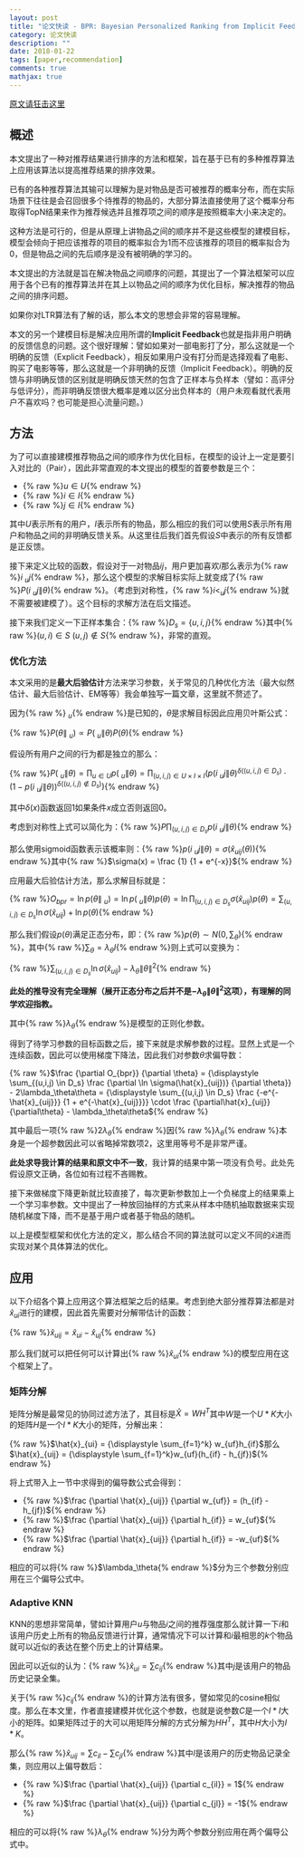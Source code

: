 ```yaml
---
layout: post
title: "论文快读 - BPR: Bayesian Personalized Ranking from Implicit Feedback"
category: 论文快读
description: ""
date: 2018-01-22
tags: [paper,recommendation]
comments: true
mathjax: true
---
```


[原文请狂击这里](https://arxiv.org/pdf/1205.2618.pdf)

## 概述

本文提出了一种对推荐结果进行排序的方法和框架，旨在基于已有的多种推荐算法上应用该算法以提高推荐结果的排序效果。

已有的各种推荐算法其输可以理解为是对物品是否可被推荐的概率分布，而在实际场景下往往是会召回很多个待推荐的物品的，大部分算法直接使用了这个概率分布取得TopN结果来作为推荐候选并且推荐项之间的顺序是按照概率大小来决定的。

这种方法是可行的，但是从原理上讲物品之间的顺序并不是这些模型的建模目标，模型会倾向于把应该推荐的项目的概率拟合为1而不应该推荐的项目的概率拟合为0，但是物品之间的先后顺序是没有被明确的学习的。

本文提出的方法就是旨在解决物品之间顺序的问题，其提出了一个算法框架可以应用于各个已有的推荐算法并在其上以物品之间的顺序为优化目标，解决推荐的物品之间的排序问题。

如果你对LTR算法有了解的话，那么本文的思想会非常的容易理解。

本文的另一个建模目标是解决应用所谓的**Implicit Feedback**也就是指非用户明确的反馈信息的问题。这个很好理解：譬如如果对一部电影打了分，那么这就是一个明确的反馈（Explicit Feedback），相反如果用户没有打分而是选择观看了电影、购买了电影等等，那么这就是一个非明确的反馈（Implicit Feedback）。明确的反馈与非明确反馈的区别就是明确反馈天然的包含了正样本与负样本（譬如：高评分与低评分），而非明确反馈很大概率是难以区分出负样本的（用户未观看就代表用户不喜欢吗？也可能是担心流量问题。）

## 方法

为了可以直接建模推荐物品之间的顺序作为优化目标，在模型的设计上一定是要引入对比的（Pair），因此非常直观的本文提出的模型的首要参数是三个：

* {% raw %}$u \in U${% endraw %}
* {% raw %}$i \in I${% endraw %}
* {% raw %}$j \in I${% endraw %}

其中$U$表示所有的用户，$I$表示所有的物品，那么相应的我们可以使用$S$表示所有用户和物品之间的非明确反馈关系。从这里往后我们首先假设$S$中表示的所有反馈都是正反馈。

接下来定义比较的函数，假设对于一对物品$ij$，用户更加喜欢$i$那么表示为{% raw %}$i \>_u j${% endraw %}，那么这个模型的求解目标实际上就变成了{% raw %}$P(i \>_u j\|\theta)${% endraw %}。（考虑到对称性，{% raw %}$i <_u j${% endraw %}就不需要被建模了）。这个目标的求解方法在后文描述。

接下来我们定义一下正样本集合：{% raw %}$D_s = \{u, i, j\}${% endraw %}其中{% raw %}$(u, i) \in S$ $(u, j) \notin S${% endraw %}，非常的直观。

### 优化方法

本文采用的是**最大后验估计**方法来学习参数，关于常见的几种优化方法（最大似然估计、最大后验估计、EM等等）我会单独写一篇文章，这里就不赘述了。

因为{% raw %}$\>_u${% endraw %}是已知的，$\theta$是求解目标因此应用贝叶斯公式：

{% raw %}$P(\theta\|\>_u) \propto P(\>_u\|\theta)P(\theta)${% endraw %}

假设所有用户之间的行为都是独立的那么：

{% raw %}$P(\>_u\|\theta) = {\displaystyle \prod_{u \in U} } {p(\>_u\|\theta)} = {\displaystyle \prod_{(u,i,j) \in U \times I \times I}} ({p(i \>_u j\|\theta)}^{\delta((u,i,j) \in D_s)} \cdot (1 - p(i \>_u j\|\theta))^{\delta((u,i,j) \notin D_s)})${% endraw %}

其中$\delta(x)$函数返回1如果条件$x$成立否则返回0。

考虑到对称性上式可以简化为：{% raw %}$P{\displaystyle \prod_{(u,i,j) \in D_s} {p(i \>_u j\|\theta)}}${% endraw %}

那么使用sigmoid函数表示该概率则：{% raw %}$p(i \>_u j\|\theta) = \sigma (\hat{x}_{uij}(\theta))${% endraw %}其中{% raw %}$\sigma(x) = \frac {1} {1 + e^{-x}}${% endraw %}

应用最大后验估计方法，那么求解目标就是：

{% raw %}$O_{bpr} = \ln p(\theta\|\>_u) = \ln p(\>_u\|\theta)p(\theta) = \ln {\displaystyle \prod_{(u,i,j) \in D_s}} \sigma(\hat{x}_{uij})p(\theta) = {\displaystyle \sum_{(u,i,j) \in D_s}} \ln \sigma(\hat{x}_{uij}) + \ln p(\theta)${% endraw %}

那么我们假设$p(\theta)$满足正态分布，即：{% raw %}$p(\theta) \sim N(0, \sum_\theta)${% endraw %}，其中{% raw %}$\sum_\theta = \lambda_\theta I${% endraw %}则上式可以变换为：

{% raw %}${\displaystyle \sum_{(u,i,j) \in D_s}} \ln \sigma(\hat{x}_{uij}) - \lambda_\theta\|\theta\|^2${% endraw %}

**此处的推导没有完全理解（展开正态分布之后并不是$- \lambda_\theta\|\theta\|^2$这项），有理解的同学欢迎指教。**

其中{% raw %}$\lambda_\theta${% endraw %}是模型的正则化参数。

得到了待学习参数的目标函数之后，接下来就是求解参数的过程。显然上式是一个连续函数，因此可以使用梯度下降法，因此我们对参数$\theta$求偏导数：

{% raw %}$\frac {\partial O_{bpr}} {\partial \theta} = {\displaystyle \sum_{(u,i,j) \in D_s} \frac {\partial \ln \sigma(\hat{x}_{uij})} {\partial \theta}} - 2\lambda_\theta\theta = {\displaystyle \sum_{(u,i,j) \in D_s} \frac {-e^{-\hat{x}_{uij}}} {1 + e^{-\hat{x}_{uij}}}} \cdot \frac {\partial\hat{x}_{uij}} {\partial\theta} - \lambda_\theta\theta${% endraw %}

其中最后一项{% raw %}$2\lambda_\theta${% endraw %}因{% raw %}$\lambda_\theta${% endraw %}本身是一个超参数因此可以省略掉常数项$2$，这里用等号不是非常严谨。

**此处求导我计算的结果和原文中不一致**，我计算的结果中第一项没有负号。此处先假设原文正确，各位如有过程不吝赐教。

接下来做梯度下降更新就比较直接了，每次更新参数加上一个负梯度上的结果乘上一个学习率参数。文中提出了一种放回抽样的方式来从样本中随机抽取数据来实现随机梯度下降，而不是基于用户或者基于物品的随机。

以上是模型框架和优化方法的定义，那么结合不同的算法就可以定义不同的$\hat{x}$进而实现对某个具体算法的优化。

## 应用

以下介绍各个算上应用这个算法框架之后的结果。考虑到绝大部分推荐算法都是对$\hat{x}_{ui}$进行的建模，因此首先需要对分解带估计的函数：

{% raw %}$\hat{x}_{uij} = \hat{x}_{ui} - \hat{x}_{uj}${% endraw %}

那么我们就可以把任何可以计算出{% raw %}$\hat{x}_{ui}${% endraw %}的模型应用在这个框架上了。

### 矩阵分解

矩阵分解是最常见的协同过滤方法了，其目标是$\hat{X} = WH^T$其中$W$是一个$U * K$大小的矩阵$H$是一个$I * K$大小的矩阵，分解出来：

{% raw %}$\hat{x}_{ui} = {\displaystyle \sum_{f=1}^k} w_{uf}h_{if}$那么$\hat{x}_{uij} = {\displaystyle \sum_{f=1}^k}w_{uf}(h_{if} - h_{jf})${% endraw %}

将上式带入上一节中求得到的偏导数公式会得到：

* {% raw %}$\frac {\partial \hat{x}_{uij}} {\partial w_{uf}} = (h_{if} - h_{jf})${% endraw %}
* {% raw %}$\frac {\partial \hat{x}_{uij}} {\partial h_{if}} = w_{uf}${% endraw %}
* {% raw %}$\frac {\partial \hat{x}_{uij}} {\partial h_{if}} = -w_{uf}${% endraw %}

相应的可以将{% raw %}$\lambda_\theta{% endraw %}$分为三个参数分别应用在三个偏导公式中。

### Adaptive KNN
KNN的思想非常简单，譬如计算用户$u$与物品$i$之间的推荐强度那么就计算一下$i$和该用户历史上所有的物品反馈进行计算，通常情况下可以计算和$i$最相思的$k$个物品就可以近似的表达在整个历史上的计算结果。

因此可以近似的认为：{% raw %}$\hat{x}_{ui} = \sum c_{ij}${% endraw %}其中$j$是该用户的物品历史记录全集。

关于{% raw %}$c_{ij}${% endraw %}的计算方法有很多，譬如常见的cosine相似度。那么在本文里，作者直接建模并优化这个参数，也就是说参数$C$是一个$I * I$大小的矩阵。如果矩阵过于的大可以用矩阵分解的方式分解为$HH^T$，其中$H$大小为$I * K$。

那么{% raw %}$\hat{x}_{uij} = \sum c_{il} - \sum c_{jl}${% endraw %}其中$l$是该用户的历史物品记录全集，则应用以上偏导数后：

* {% raw %}$\frac {\partial \hat{x}_{uij}} {\partial c_{il}} = 1${% endraw %}
* {% raw %}$\frac {\partial \hat{x}_{uij}} {\partial c_{jl}} = -1${% endraw %}

相应的可以将{% raw %}$\lambda_\theta${% endraw %}分为两个参数分别应用在两个偏导公式中。
